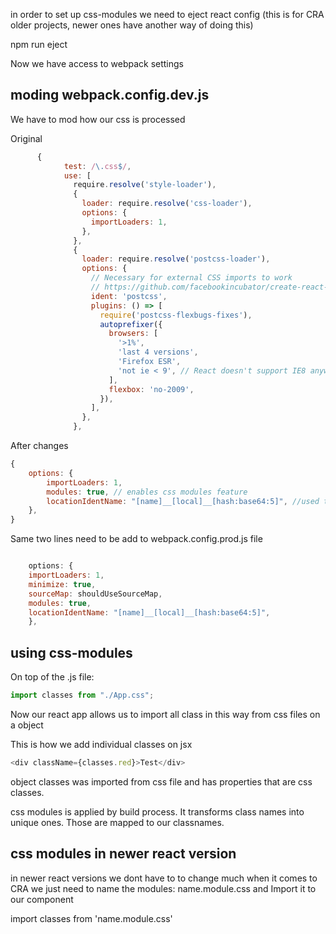 in order to set up css-modules we need to eject react config (this is for CRA older projects, newer ones have another way of doing this)

npm run eject

Now we have access to webpack settings

## moding webpack.config.dev.js

We have to mod how our css is processed

Original

```javascript
      {
            test: /\.css$/,
            use: [
              require.resolve('style-loader'),
              {
                loader: require.resolve('css-loader'),
                options: {
                  importLoaders: 1,
                },
              },
              {
                loader: require.resolve('postcss-loader'),
                options: {
                  // Necessary for external CSS imports to work
                  // https://github.com/facebookincubator/create-react-app/issues/2677
                  ident: 'postcss',
                  plugins: () => [
                    require('postcss-flexbugs-fixes'),
                    autoprefixer({
                      browsers: [
                        '>1%',
                        'last 4 versions',
                        'Firefox ESR',
                        'not ie < 9', // React doesn't support IE8 anyway
                      ],
                      flexbox: 'no-2009',
                    }),
                  ],
                },
              },
```

After changes

```javascript
{
    options: {
        importLoaders: 1,
        modules: true, // enables css modules feature
        locationIdentName: "[name]__[local]__[hash:base64:5]", //used to create dynamic css class names
    },
}

```

Same two lines need to be add to webpack.config.prod.js file

```javascript

    options: {
    importLoaders: 1,
    minimize: true,
    sourceMap: shouldUseSourceMap,
    modules: true,
    locationIdentName: "[name]__[local]__[hash:base64:5]",
    },
```

## using css-modules

On top of the .js file:

```javascript
import classes from "./App.css";
```

Now our react app allows us to import all class in this way from css files on a object

This is how we add individual classes on jsx

```javascript
<div className={classes.red}>Test</div>
```

object classes was imported from css file and has properties that are css classes.

css modules is applied by build process. It transforms class names into unique ones. Those are mapped to our classnames.

## css modules in newer react version

in newer react versions we dont have to to change much when it comes to CRA we just need to name the modules:
name.module.css
and Import it to our component

import classes from 'name.module.css'
